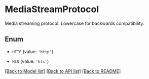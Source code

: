 # MediaStreamProtocol

Media streaming protocol.  Lowercase for backwards compatibility.

## Enum

* `HTTP` (value: `'http'`)

* `HLS` (value: `'hls'`)

[[Back to Model list]](README.md#documentation-for-models) [[Back to API list]](README.md#documentation-for-api-endpoints) [[Back to README]](README.md)


